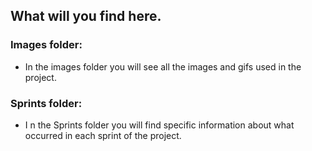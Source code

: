 ## What will you find here.


### Images folder:

* In the images folder you will see all the images and gifs used in the project.


### Sprints folder:

* I n the Sprints folder you will find specific information about what occurred in each sprint of the project.